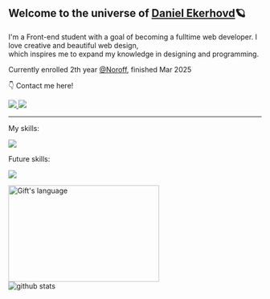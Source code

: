 <!-- Heading -->
<h2>Welcome to the universe of <a href="https://danielekerhovd.com/">Daniel Ekerhovd</a>🪐</h2>


<!-- About text and socials -->
<p>I'm a Front-end student with a goal of becoming a fulltime web developer. I love creative and beautiful web design,<br>which inspires me to expand my knowledge in designing and programming.</p>
<p>Currently enrolled 2th year <a href="https://www.noroff.no/studier/fagskole/frontend-utvikling">@Noroff</a>, finished Mar 2025</p>

<p>👇 Contact me here!</p>
<p>
  <a href="https://www.linkedin.com/in/daniel-ekerhovd/">
    <img src="https://skillicons.dev/icons?i=linkedin"/>
  </a>
  <a href="https://danielekerhovd.com/">
    <img src="https://skillicons.dev/icons?i=vscode"/>
  </a>
</p>

<!-- Skills -->

---
My skills:
<p>
  <a href="https://skillicons.dev">
    <img src="https://skillicons.dev/icons?i=html,css,js,react,figma,bootstrap,tailwind" />
  </a>
</p>

Future skills:
<p>
  <a href="https://skillicons.dev">
    <img src="https://skillicons.dev/icons?i=vue" />
  </a>
</p>

<!-- Stats -->
<div align="start"><img src="https://github-readme-stats.vercel.app/api/top-langs?username=DanielEkerhovd&langs_count=10&show_icons=true&locale=en&layout=compact&theme=light" alt="Gift's language" height="192px"  width="300px"/></div>
<img src="https://github-readme-stats.vercel.app/api?username=DanielEkerhovd" alt="github stats" />

<!--
**DanielEkerhovd/DanielEkerhovd** is a ✨ _special_ ✨ repository because its `README.md` (this file) appears on your GitHub profile.

Here are some ideas to get you started:

- 🔭 I’m currently working on ...
- 🌱 I’m currently learning ...
- 👯 I’m looking to collaborate on ...
- 🤔 I’m looking for help with ...
- 💬 Ask me about ...
- 📫 How to reach me: ...
- 😄 Pronouns: ...
- ⚡ Fun fact: ...
-->
